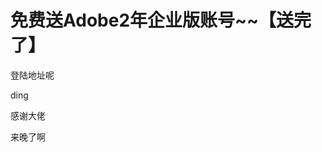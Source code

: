 # 免费送Adobe2年企业版账号~~【送完了】


登陆地址呢

ding

感谢大佬

来晚了啊<img id="aimg_GgAvw" onclick="zoom(this, this.src, 0, 0, 0)" class="zoom" src="https://cdn.jsdelivr.net/gh/hishis/forum-master/public/images/patch.gif" onmouseover="img_onmouseoverfunc(this)" onload="thumbImg(this)" border="0" alt="" />

